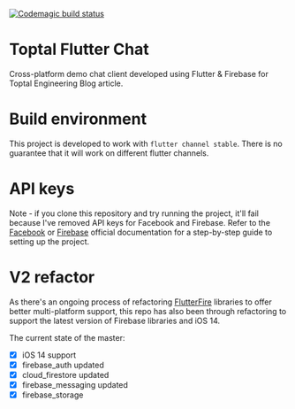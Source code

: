 [![Codemagic build status](https://api.codemagic.io/apps/5c9fc907581a2d000dec7fda/5c9fc907581a2d000dec7fd9/status_badge.svg)](https://codemagic.io/apps/5c9fc907581a2d000dec7fda/5c9fc907581a2d000dec7fd9/latest_build)

# Toptal Flutter Chat

Cross-platform demo chat client developed using Flutter & Firebase for Toptal Engineering Blog article.

# Build environment

This project is developed to work with `flutter channel stable`. There is no guarantee that it will work on different flutter channels.

# API keys

Note - if you clone this repository and try running the project, it'll fail because I've removed API keys for Facebook and Firebase. Refer to the [Facebook](https://developers.facebook.com/docs/facebook-login/) or [Firebase](https://firebase.google.com/docs/flutter/setup) official documentation for a step-by-step guide to setting up the project.

# V2 refactor

As there's an ongoing process of refactoring [FlutterFire](https://github.com/FirebaseExtended/flutterfire/issues/2582) libraries to offer better multi-platform support, this repo has also been through refactoring to support the latest version of Firebase libraries and iOS 14.

The current state of the master:

- [x] iOS 14 support
- [x] firebase_auth updated
- [x] cloud_firestore updated
- [x] firebase_messaging updated
- [x] firebase_storage
